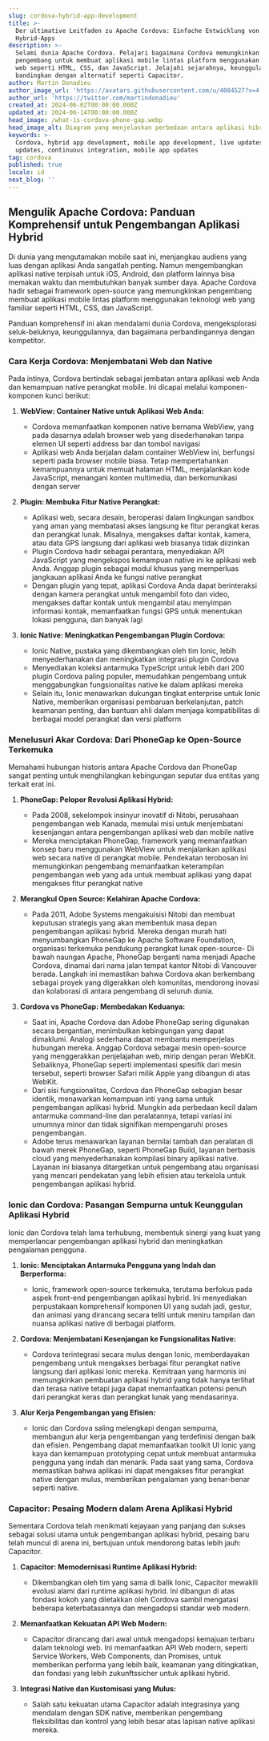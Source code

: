 ```yaml
---
slug: cordova-hybrid-app-development
title: >-
  Der ultimative Leitfaden zu Apache Cordova: Einfache Entwicklung von
  Hybrid-Apps
description: >-
  Selami dunia Apache Cordova. Pelajari bagaimana Cordova memungkinkan
  pengembang untuk membuat aplikasi mobile lintas platform menggunakan teknologi
  web seperti HTML, CSS, dan JavaScript. Jelajahi sejarahnya, keunggulannya, dan
  bandingkan dengan alternatif seperti Capacitor.
author: Martin Donadieu
author_image_url: 'https://avatars.githubusercontent.com/u/4084527?v=4'
author_url: 'https://twitter.com/martindonadieu'
created_at: 2024-06-02T00:00:00.000Z
updated_at: 2024-06-14T00:00:00.000Z
head_image: /what-is-cordova-phone-gap.webp
head_image_alt: Diagram yang menjelaskan perbedaan antara aplikasi hibrida dan native.
keywords: >-
  Cordova, hybrid app development, mobile app development, live updates, OTA
  updates, continuous integration, mobile app updates
tag: cordova
published: true
locale: id
next_blog: ''
---
```


## Mengulik Apache Cordova: Panduan Komprehensif untuk Pengembangan Aplikasi Hybrid

Di dunia yang mengutamakan mobile saat ini, menjangkau audiens yang luas dengan aplikasi Anda sangatlah penting. Namun mengembangkan aplikasi native terpisah untuk iOS, Android, dan platform lainnya bisa memakan waktu dan membutuhkan banyak sumber daya. Apache Cordova hadir sebagai framework open-source yang memungkinkan pengembang membuat aplikasi mobile lintas platform menggunakan teknologi web yang familiar seperti HTML, CSS, dan JavaScript.

Panduan komprehensif ini akan mendalami dunia Cordova, mengeksplorasi seluk-beluknya, keunggulannya, dan bagaimana perbandingannya dengan kompetitor.

### Cara Kerja Cordova: Menjembatani Web dan Native

Pada intinya, Cordova bertindak sebagai jembatan antara aplikasi web Anda dan kemampuan native perangkat mobile. Ini dicapai melalui komponen-komponen kunci berikut:

1. **WebView: Container Native untuk Aplikasi Web Anda:**
   - Cordova memanfaatkan komponen native bernama WebView, yang pada dasarnya adalah browser web yang disederhanakan tanpa elemen UI seperti address bar dan tombol navigasi
   - Aplikasi web Anda berjalan dalam container WebView ini, berfungsi seperti pada browser mobile biasa. Tetap mempertahankan kemampuannya untuk memuat halaman HTML, menjalankan kode JavaScript, menangani konten multimedia, dan berkomunikasi dengan server

2. **Plugin: Membuka Fitur Native Perangkat:**
   - Aplikasi web, secara desain, beroperasi dalam lingkungan sandbox yang aman yang membatasi akses langsung ke fitur perangkat keras dan perangkat lunak. Misalnya, mengakses daftar kontak, kamera, atau data GPS langsung dari aplikasi web biasanya tidak diizinkan
   - Plugin Cordova hadir sebagai perantara, menyediakan API JavaScript yang mengekspos kemampuan native ini ke aplikasi web Anda. Anggap plugin sebagai modul khusus yang memperluas jangkauan aplikasi Anda ke fungsi native perangkat
   - Dengan plugin yang tepat, aplikasi Cordova Anda dapat berinteraksi dengan kamera perangkat untuk mengambil foto dan video, mengakses daftar kontak untuk mengambil atau menyimpan informasi kontak, memanfaatkan fungsi GPS untuk menentukan lokasi pengguna, dan banyak lagi

3. **Ionic Native: Meningkatkan Pengembangan Plugin Cordova:**
   - Ionic Native, pustaka yang dikembangkan oleh tim Ionic, lebih menyederhanakan dan meningkatkan integrasi plugin Cordova
   - Menyediakan koleksi antarmuka TypeScript untuk lebih dari 200 plugin Cordova paling populer, memudahkan pengembang untuk menggabungkan fungsionalitas native ke dalam aplikasi mereka
   - Selain itu, Ionic menawarkan dukungan tingkat enterprise untuk Ionic Native, memberikan organisasi pembaruan berkelanjutan, patch keamanan penting, dan bantuan ahli dalam menjaga kompatibilitas di berbagai model perangkat dan versi platform

### Menelusuri Akar Cordova: Dari PhoneGap ke Open-Source Terkemuka

Memahami hubungan historis antara Apache Cordova dan PhoneGap sangat penting untuk menghilangkan kebingungan seputar dua entitas yang terkait erat ini.

1. **PhoneGap: Pelopor Revolusi Aplikasi Hybrid:**
   - Pada 2008, sekelompok insinyur inovatif di Nitobi, perusahaan pengembangan web Kanada, memulai misi untuk menjembatani kesenjangan antara pengembangan aplikasi web dan mobile native
   - Mereka menciptakan PhoneGap, framework yang memanfaatkan konsep baru menggunakan WebView untuk menjalankan aplikasi web secara native di perangkat mobile. Pendekatan terobosan ini memungkinkan pengembang memanfaatkan keterampilan pengembangan web yang ada untuk membuat aplikasi yang dapat mengakses fitur perangkat native

2. **Merangkul Open Source: Kelahiran Apache Cordova:**
   - Pada 2011, Adobe Systems mengakuisisi Nitobi dan membuat keputusan strategis yang akan membentuk masa depan pengembangan aplikasi hybrid. Mereka dengan murah hati menyumbangkan PhoneGap ke Apache Software Foundation, organisasi terkemuka pendukung perangkat lunak open-source- Di bawah naungan Apache, PhoneGap berganti nama menjadi Apache Cordova, dinamai dari nama jalan tempat kantor Nitobi di Vancouver berada. Langkah ini memastikan bahwa Cordova akan berkembang sebagai proyek yang digerakkan oleh komunitas, mendorong inovasi dan kolaborasi di antara pengembang di seluruh dunia.

3. **Cordova vs PhoneGap: Membedakan Keduanya:**
   - Saat ini, Apache Cordova dan Adobe PhoneGap sering digunakan secara bergantian, menimbulkan kebingungan yang dapat dimaklumi. Analogi sederhana dapat membantu memperjelas hubungan mereka. Anggap Cordova sebagai mesin open-source yang menggerakkan penjelajahan web, mirip dengan peran WebKit. Sebaliknya, PhoneGap seperti implementasi spesifik dari mesin tersebut, seperti browser Safari milik Apple yang dibangun di atas WebKit.
   - Dari sisi fungsionalitas, Cordova dan PhoneGap sebagian besar identik, menawarkan kemampuan inti yang sama untuk pengembangan aplikasi hybrid. Mungkin ada perbedaan kecil dalam antarmuka command-line dan peralatannya, tetapi variasi ini umumnya minor dan tidak signifikan mempengaruhi proses pengembangan.
   - Adobe terus menawarkan layanan bernilai tambah dan peralatan di bawah merek PhoneGap, seperti PhoneGap Build, layanan berbasis cloud yang menyederhanakan kompilasi binary aplikasi native. Layanan ini biasanya ditargetkan untuk pengembang atau organisasi yang mencari pendekatan yang lebih efisien atau terkelola untuk pengembangan aplikasi hybrid.

### Ionic dan Cordova: Pasangan Sempurna untuk Keunggulan Aplikasi Hybrid

Ionic dan Cordova telah lama terhubung, membentuk sinergi yang kuat yang memperlancar pengembangan aplikasi hybrid dan meningkatkan pengalaman pengguna.

1. **Ionic: Menciptakan Antarmuka Pengguna yang Indah dan Berperforma:**
   - Ionic, framework open-source terkemuka, terutama berfokus pada aspek front-end pengembangan aplikasi hybrid. Ini menyediakan perpustakaan komprehensif komponen UI yang sudah jadi, gestur, dan animasi yang dirancang secara teliti untuk meniru tampilan dan nuansa aplikasi native di berbagai platform.

2. **Cordova: Menjembatani Kesenjangan ke Fungsionalitas Native:**
   - Cordova terintegrasi secara mulus dengan Ionic, memberdayakan pengembang untuk mengakses berbagai fitur perangkat native langsung dari aplikasi Ionic mereka. Kemitraan yang harmonis ini memungkinkan pembuatan aplikasi hybrid yang tidak hanya terlihat dan terasa native tetapi juga dapat memanfaatkan potensi penuh dari perangkat keras dan perangkat lunak yang mendasarinya.

3. **Alur Kerja Pengembangan yang Efisien:**
   - Ionic dan Cordova saling melengkapi dengan sempurna, membangun alur kerja pengembangan yang terdefinisi dengan baik dan efisien. Pengembang dapat memanfaatkan toolkit UI Ionic yang kaya dan kemampuan prototyping cepat untuk membuat antarmuka pengguna yang indah dan menarik. Pada saat yang sama, Cordova memastikan bahwa aplikasi ini dapat mengakses fitur perangkat native dengan mulus, memberikan pengalaman yang benar-benar seperti native.

### Capacitor: Pesaing Modern dalam Arena Aplikasi Hybrid

Sementara Cordova telah menikmati kejayaan yang panjang dan sukses sebagai solusi utama untuk pengembangan aplikasi hybrid, pesaing baru telah muncul di arena ini, bertujuan untuk mendorong batas lebih jauh: Capacitor.

1. **Capacitor: Memodernisasi Runtime Aplikasi Hybrid:**
   - Dikembangkan oleh tim yang sama di balik Ionic, Capacitor mewakili evolusi alami dari runtime aplikasi hybrid. Ini dibangun di atas fondasi kokoh yang diletakkan oleh Cordova sambil mengatasi beberapa keterbatasannya dan mengadopsi standar web modern.

2. **Memanfaatkan Kekuatan API Web Modern:**
   - Capacitor dirancang dari awal untuk mengadopsi kemajuan terbaru dalam teknologi web. Ini memanfaatkan API Web modern, seperti Service Workers, Web Components, dan Promises, untuk memberikan performa yang lebih baik, keamanan yang ditingkatkan, dan fondasi yang lebih zukunftssicher untuk aplikasi hybrid.

3. **Integrasi Native dan Kustomisasi yang Mulus:**
   - Salah satu kekuatan utama Capacitor adalah integrasinya yang mendalam dengan SDK native, memberikan pengembang fleksibilitas dan kontrol yang lebih besar atas lapisan native aplikasi mereka.